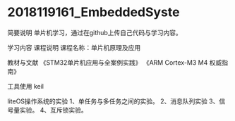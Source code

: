 # 2018119161_EmbeddedSyste
简要说明
单片机学习，通过在github上传自己代码与学习内容。

学习内容
课程说明
课程名称：单片机原理及应用

教材与文献
《STM32单片机应用与全案例实践》 《ARM Cortex-M3 M4 权威指南》

工具使用
keil



liteOS操作系统的实验
 1、单任务与多任务之间的实验。
 2、消息队列实验
 3、信号量实验。
 4、互斥锁实验。
